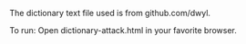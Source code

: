 The dictionary text file used is from github.com/dwyl.

To run: Open dictionary-attack.html in your favorite browser.
